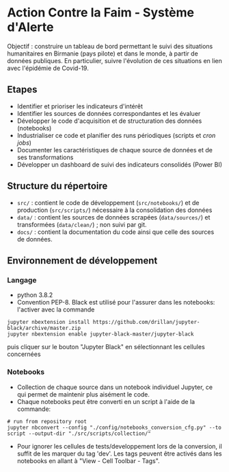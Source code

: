 # Action Contre la Faim - Système d'Alerte

Objectif : construire un tableau de bord permettant le suivi des situations humanitaires en Birmanie (pays pilote) et dans le monde, à partir de données publiques. En particulier, suivre l'évolution de ces situations en lien avec l'épidémie de Covid-19.

## Etapes
- Identifier et prioriser les indicateurs d'intérêt
- Identifier les sources de données correspondantes et les évaluer
- Développer le code d'acquisition et de structuration des données (notebooks)
- Industrialiser ce code et planifier des runs périodiques (scripts et *cron jobs*)
- Documenter les caractéristiques de chaque source de données et de ses transformations
- Développer un dashboard de suivi des indicateurs consolidés (Power BI) 

## Structure du répertoire
- `src/` : contient le code de développement (`src/notebooks/`) et de production (`src/scripts/`) nécessaire à la consolidation des données
- `data/` : contient les sources de données scrapées (`data/sources/`) et transformées (`data/clean/`) ; non suivi par git.
- `docs/` : contient la documentation du code ainsi que celle des sources de données.

## Environnement de développement
### Langage
- python 3.8.2
- Convention PEP-8. Black est utilisé pour l'assurer dans les notebooks: l'activer avec la commande
```
jupyter nbextension install https://github.com/drillan/jupyter-black/archive/master.zip
jupyter nbextension enable jupyter-black-master/jupyter-black
```
puis cliquer sur le bouton "Jupyter Black" en sélectionnant les cellules concernées
 
### Notebooks
- Collection de chaque source dans un notebook individuel Jupyter, ce qui permet de maintenir plus aisément le code.
- Chaque notebooks peut être converti en un script à l'aide de la commande:
```
# run from repository root
jupyter nbconvert --config "./config/notebooks_conversion_cfg.py" --to script --output-dir "./src/scripts/collection/"
```
- Pour ignorer les cellules de tests/developpement lors de la conversion, il suffit de les marquer du tag 'dev'. 
Les tags peuvent être activés dans les notebooks en allant à "View - Cell Toolbar - Tags".
